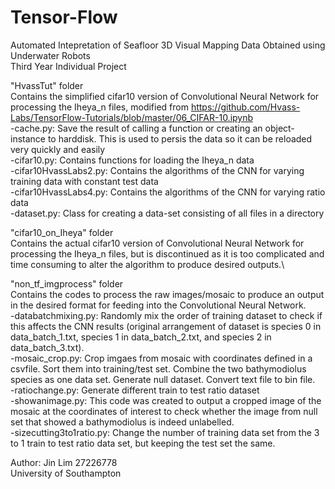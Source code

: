 # Tensor-Flow
Automated Intepretation of Seafloor 3D Visual Mapping Data Obtained using Underwater Robots\
Third Year Individual Project

"HvassTut" folder\
Contains the simplified cifar10 version of Convolutional Neural Network for processing the Iheya_n files, modified from https://github.com/Hvass-Labs/TensorFlow-Tutorials/blob/master/06_CIFAR-10.ipynb \
-cache.py: Save the result of calling a function or creating an object-instance to harddisk. This is used to persis the data so it can be reloaded very quickly and easily\
-cifar10.py: Contains functions for loading the Iheya_n data\
-cifar10HvassLabs2.py: Contains the algorithms of the CNN for varying training data with constant test data\
-cifar10HvassLabs4.py: Contains the algorithms of the CNN for varying ratio data\
-dataset.py: Class for creating a data-set consisting of all files in a directory 

"cifar10_on_Iheya" folder\
Contains the actual cifar10 version of Convolutional Neural Network for processing the Iheya_n files, but is discontinued as it is too complicated and time consuming to alter the algorithm to produce desired outputs.\

"non_tf_imgprocess" folder\
Contains the codes to process the raw images/mosaic to produce an output in the desired format for feeding into the Convolutional Neural Network.\
-databatchmixing.py: Randomly mix the order of training dataset to check if this affects the CNN results (original arrangement of dataset is species 0 in data_batch_1.txt, species 1 in data_batch_2.txt, and species 2 in data_batch_3.txt).\
-mosaic_crop.py: Crop imgaes from mosaic with coordinates defined in a csvfile. Sort them into training/test set. Combine the two bathymodiolus species as one data set. Generate null dataset. Convert text file to bin file. \
-ratiochange.py: Generate different train to test ratio dataset\
-showanimage.py: This code was created to output a cropped image of the mosaic at the coordinates of interest to check whether the image from null set that showed a bathymodiolus is indeed unlabelled.\
-sizecutting3to1ratio.py: Change the number of training data set from the 3 to 1 train to test ratio data set, but keeping the test set the same.

Author: Jin Lim 27226778\
University of Southampton
